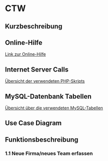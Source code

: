 # CTW
## Kurzbeschreibung
## Online-Hilfe
[Link zur Online-Hilfe](https://www.cloud4b.space/caketowork/help/)

## Internet Server Calls
[Übersicht der verwendeten PHP-Skripts](https://www.cloud4b.space/caketowork/help/scripttable.php)

## MySQL-Datenbank Tabellen
[Übersicht über die verwendeten MySQL-Tabellen](https://cloud4b.space/caketowork/help/sqltables.php)

## Use Case Diagram
## Funktionsbeschreibung
### 1.1 Neue Firma/neues Team erfassen
